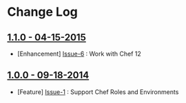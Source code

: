Change Log
==========

[1.1.0 - 04-15-2015](https://github.com/bbaugher/knife-toruby/issues?milestone=2&state=closed)
----------------------------------------------------------------------------------------------

  * [Enhancement] [Issue-6](https://github.com/bbaugher/knife-toruby/issues/6) : Work with Chef 12

[1.0.0 - 09-18-2014](https://github.com/bbaugher/knife-toruby/issues?milestone=1&state=closed)
----------------------------------------------------------------------------------------------

  * [Feature] [Issue-1](https://github.com/bbaugher/knife-toruby/issues/1) : Support Chef Roles and Environments
